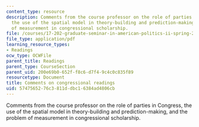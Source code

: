 ```yaml
---
content_type: resource
description: Comments from the course professor on the role of parties in Congress,
  the use of the spatial model in theory-building and prediction-making, and the problem
  of measurement in congressional scholarship.
file: /courses/17-202-graduate-seminar-in-american-politics-ii-spring-2010/5747565276c3811ddbc16384ad4806cb_MIT17_202S10_readcomses3.pdf
file_type: application/pdf
learning_resource_types:
- Readings
ocw_type: OCWFile
parent_title: Readings
parent_type: CourseSection
parent_uid: 200e69b0-652f-f8c6-d7f4-9c4c0c835f89
resourcetype: Document
title: Comments on congressional readings
uid: 57475652-76c3-811d-dbc1-6384ad4806cb
---
```

Comments from the course professor on the role of parties in Congress, the use of the spatial model in theory-building and prediction-making, and the problem of measurement in congressional scholarship.

